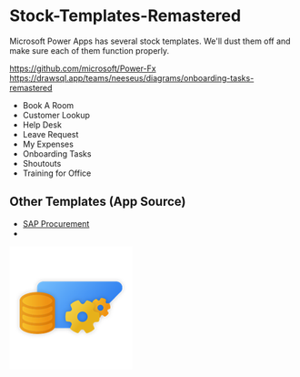 # Stock-Templates-Remastered

Microsoft Power Apps has several stock templates. We'll dust them off and make sure each of them function properly.

https://github.com/microsoft/Power-Fx
https://drawsql.app/teams/neeseus/diagrams/onboarding-tasks-remastered


- Book A Room 
- Customer Lookup
- Help Desk
- Leave Request
- My Expenses
- Onboarding Tasks
- Shoutouts
- Training for Office

## Other Templates (App Source)

- [SAP Procurement](https://appsource.microsoft.com/en-us/product/dynamics-365/powerplatformtemplates.mpa-sapprocurement)
- 

![SAPProcurement](Assets/SAPProcurement.png)